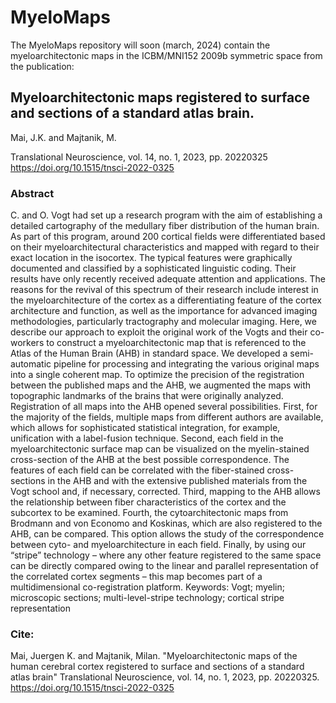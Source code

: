 # MyeloMaps 
The MyeloMaps repository will soon (march, 2024) contain the myeloarchitectonic maps in the ICBM/MNI152 2009b symmetric space from the publication: 

## Myeloarchitectonic maps registered to surface and sections of a standard atlas brain. 
Mai, J.K. and Majtanik, M. 

Translational Neuroscience, vol. 14, no. 1, 2023, pp. 20220325
https://doi.org/10.1515/tnsci-2022-0325


### Abstract

C. and O. Vogt had set up a research program with the aim of establishing a detailed cartography of the medullary fiber distribution of the human brain. As part of this program, around 200 cortical fields were differentiated based on their myeloarchitectural characteristics and mapped with regard to their exact location in the isocortex. The typical features were graphically documented and classified by a sophisticated linguistic coding. Their results have only recently received adequate attention and applications. The reasons for the revival of this spectrum of their research include interest in the myeloarchitecture of the cortex as a differentiating feature of the cortex architecture and function, as well as the importance for advanced imaging methodologies, particularly tractography and molecular imaging. Here, we describe our approach to exploit the original work of the Vogts and their co-workers to construct a myeloarchitectonic map that is referenced to the Atlas of the Human Brain (AHB) in standard space. We developed a semi-automatic pipeline for processing and integrating the various original maps into a single coherent map. To optimize the precision of the registration between the published maps and the AHB, we augmented the maps with topographic landmarks of the brains that were originally analyzed. Registration of all maps into the AHB opened several possibilities. First, for the majority of the fields, multiple maps from different authors are available, which allows for sophisticated statistical integration, for example, unification with a label-fusion technique. Second, each field in the myeloarchitectonic surface map can be visualized on the myelin-stained cross-section of the AHB at the best possible correspondence. The features of each field can be correlated with the fiber-stained cross-sections in the AHB and with the extensive published materials from the Vogt school and, if necessary, corrected. Third, mapping to the AHB allows the relationship between fiber characteristics of the cortex and the subcortex to be examined. Fourth, the cytoarchitectonic maps from Brodmann and von Economo and Koskinas, which are also registered to the AHB, can be compared. This option allows the study of the correspondence between cyto- and myeloarchitecture in each field. Finally, by using our “stripe” technology – where any other feature registered to the same space can be directly compared owing to the linear and parallel representation of the correlated cortex segments – this map becomes part of a multidimensional co-registration platform.
Keywords: Vogt; myelin; microscopic sections; multi-level-stripe technology; cortical stripe representation

### Cite:
Mai, Juergen K. and Majtanik, Milan. "Myeloarchitectonic maps of the human cerebral cortex registered to surface and sections of a standard atlas brain" Translational Neuroscience, vol. 14, no. 1, 2023, pp. 20220325. https://doi.org/10.1515/tnsci-2022-0325

